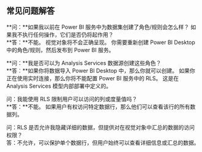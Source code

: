 ## <a name="faq"></a>常见问题解答
**问：**如果我以前在 Power BI 服务中为数据集创建了角色/规则会怎么样？ 如果我不执行任何操作，它们是否仍将起作用？  
**答：**不能。 视觉对象将不会正确呈现。 你需要重新创建 Power BI Desktop 中的角色/规则，然后发布到 Power BI 服务。

**问：**我是否可以为 Analysis Services 数据源创建这些角色？  
**答︰**如果你将数据导入 Power BI Desktop 中，那么你就可以创建。 如果你正在使用实时连接，那么你将不能配置 Power BI 服务中的 RLS。 这是在 Analysis Services 模型内部部署中定义的。

问：我能使用 RLS 限制用户可以访问的列或度量值吗？  
**答：**不能。 如果用户有权访问特定数据行，那么他们可以查看该行的所有数据列。

问：RLS 是否允许我隐藏详细的数据，但提供对在视觉对象中汇总的数据的访问权限？  
答：不允许，可以保护单个数据行，但用户始终可以查看详细信息或汇总的数据。

